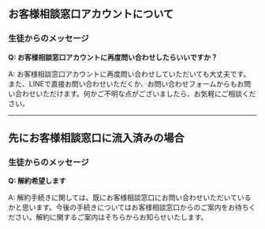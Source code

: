 ## お客様相談窓口アカウントについて
### 生徒からのメッセージ

**Q: お客様相談窓口アカウントに再度問い合わせしたらいいですか？**

A: お客様相談窓口アカウントに再度問い合わせしていただいても大丈夫です。また、LINEで直接お問い合わせいただくか、お問い合わせフォームからもお問い合わせいただけます。何かご不明な点がございましたら、お気軽にご相談ください。

---

## 先にお客様相談窓口に流入済みの場合
### 生徒からのメッセージ

**Q: 解約希望します**

A: 解約手続きに関しては、既にお客様相談窓口にお問い合わせいただいているかと思います。今後の手続きについてはお客様相談窓口からのご案内をお待ちください。解約に関するご案内はそちらからお知らせいたします。
